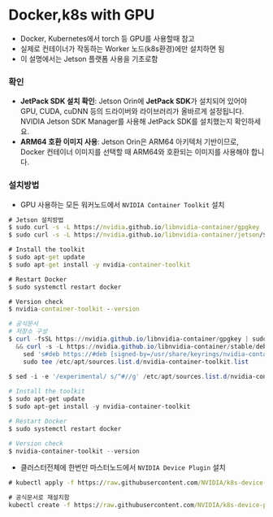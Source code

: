 # Docker,k8s with GPU

- Docker, Kubernetes에서 torch 등 GPU를 사용할때 참고
- 실제로 컨테이너가 작동하는 Worker 노드(k8s환경)에만 설치하면 됨
- 이 설명에서는 Jetson 플랫폼 사용을 기초로함



### 확인

- **JetPack SDK 설치 확인**: Jetson Orin에 **JetPack SDK**가 설치되어 있어야 GPU, CUDA, cuDNN 등의 드라이버와 라이브러리가 올바르게 설정됩니다. NVIDIA Jetson SDK Manager를 사용해 JetPack SDK를 설치했는지 확인하세요.
- **ARM64 호환 이미지 사용**: Jetson Orin은 ARM64 아키텍처 기반이므로, Docker 컨테이너 이미지를 선택할 때 ARM64와 호환되는 이미지를 사용해야 합니다.





### 설치방법

- GPU 사용하는 모든 워커노드에서 `NVIDIA Container Toolkit` 설치

```cmd
# Jetson 설치방법
$ sudo curl -s -L https://nvidia.github.io/libnvidia-container/gpgkey | sudo apt-key add -
$ sudo curl -s -L https://nvidia.github.io/libnvidia-container/jetson/$(. /etc/nv_tegra_release; echo $JETSON_ARCH)/nvidia-l4t-apt-source.list | sudo tee /etc/apt/sources.list.d/nvidia-container-toolkit.list

# Install the toolkit
$ sudo apt-get update
$ sudo apt-get install -y nvidia-container-toolkit

# Restart Docker
$ sudo systemctl restart docker

# Version check
$ nvidia-container-toolkit --version
```





```powershell
# 공식문서
# 저장소 구성
$ curl -fsSL https://nvidia.github.io/libnvidia-container/gpgkey | sudo gpg --dearmor -o /usr/share/keyrings/nvidia-container-toolkit-keyring.gpg \
  && curl -s -L https://nvidia.github.io/libnvidia-container/stable/deb/nvidia-container-toolkit.list | \
    sed 's#deb https://#deb [signed-by=/usr/share/keyrings/nvidia-container-toolkit-keyring.gpg] https://#g' | \
    sudo tee /etc/apt/sources.list.d/nvidia-container-toolkit.list

$ sed -i -e '/experimental/ s/^#//g' /etc/apt/sources.list.d/nvidia-container-toolkit.list    
    
# Install the toolkit
$ sudo apt-get update
$ sudo apt-get install -y nvidia-container-toolkit

# Restart Docker
$ sudo systemctl restart docker

# Version check
$ nvidia-container-toolkit --version
```



- 클러스터전체에 한번만 마스터노드에서 `NVIDIA Device Plugin` 설치

```cmd
# kubectl apply -f https://raw.githubusercontent.com/NVIDIA/k8s-device-plugin/v0.11.0/nvidia-device-plugin.yml

# 공식문서로 재설치함
kubectl create -f https://raw.githubusercontent.com/NVIDIA/k8s-device-plugin/v0.16.2/deployments/static/nvidia-device-plugin.yml
```


